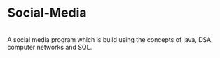 # Social-Media
<br>
A social media program which is build using the concepts of java, DSA, computer networks and SQL.

